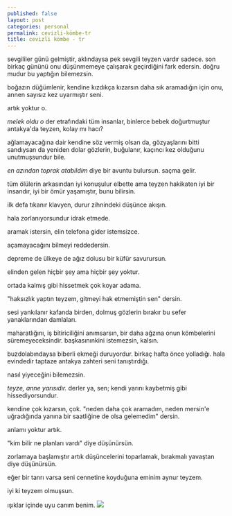 ```yaml
---
published: false
layout: post
categories: personal
permalink: cevizli-kömbe-tr
title: cevizli kömbe - tr
---
```

sevgililer günü gelmiştir, aklındaysa pek sevgili teyzen vardır sadece. son birkaç gününü onu düşünmemeye çalışarak geçirdiğini fark edersin. doğru mudur bu yaptığın bilemezsin.

boğazın düğümlenir, kendine kızdıkça kızarsın daha sık aramadığın için onu, annen sayısız kez uyarmıştır seni.

artık yoktur o.

_melek oldu o_ der etrafındaki tüm insanlar, binlerce bebek doğurtmuştur antakya'da teyzen, kolay mı hacı?

ağlamayacağına dair kendine söz vermiş olsan da, gözyaşlarını bitti sandıysan da yeniden dolar gözlerin, buğulanır, kaçıncı kez olduğunu unutmuşsundur bile.

_en azından toprak atabildim_ diye bir avuntu bulursun. saçma gelir.

tüm ölülerin arkasından iyi konuşulur elbette ama teyzen hakikaten iyi bir insandır, iyi bir ömür yaşamıştır, bunu bilirsin.

ilk defa tıkanır klavyen, durur zihnindeki düşünce akışın.

hala zorlanıyorsundur idrak etmede.

aramak istersin, elin telefona gider istemsizce.

açamayacağını bilmeyi reddedersin.

depreme de ülkeye de ağız dolusu bir küfür savurursun.

elinden gelen hiçbir şey ama hiçbir şey yoktur.

ortada kalmış gibi hissetmek çok koyar adama.

"haksızlık yaptın teyzem, gitmeyi hak etmemiştin sen" dersin.

sesi yankılanır kafanda birden, dolmuş gözlerin bırakır bu sefer yanaklarından damlaları.

maharatlığını, iş bitiriciliğini anımsarsın, bir daha ağzına onun kömbelerini süremeyeceksindir. başkasınınkini istemezsin, kalsın.

buzdolabındaysa biberli ekmeği duruyordur. birkaç hafta önce yolladığı. hala evindedir taptaze antakya zahteri seni tanıştırdığı.

nasıl yiyeceğini bilemezsin.

_teyze, anne yarısıdır._ derler ya, sen; kendi yarını kaybetmiş gibi hissediyorsundur.

kendine çok kızarsın, çok. "neden daha çok aramadım, neden mersin'e uğradığında yanına bir saatliğine de olsa gelemedim" dersin.

anlamı yoktur artık.

"kim bilir ne planları vardı" diye düşünürsün.

zorlamaya başlamıştır artık düşüncelerini toparlamak, bırakmalı yavaştan diye düşünürsün.

eğer bir tanrı varsa seni cennetine koyduğuna eminim aynur teyzem.

iyi ki teyzem olmuşsun.

ışıklar içinde uyu canım benim.
![]({{site.baseurl}}/images/ab2.JPG)
